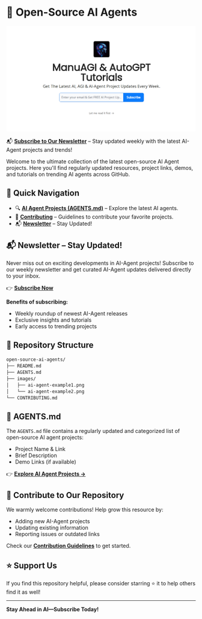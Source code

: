 # 🚀 Open-Source AI Agents

[![Subscribe](manuagi.png)](https://manuagi.beehiiv.com/subscribe)


📬 **[Subscribe to Our Newsletter](https://manuagi.beehiiv.com/subscribe)** – Stay updated weekly with the latest AI-Agent projects and trends!

Welcome to the ultimate collection of the latest open-source AI Agent projects. Here you'll find regularly updated resources, project links, demos, and tutorials on trending AI agents across GitHub.

## 📌 Quick Navigation

- 🔍 **[AI Agent Projects (AGENTS.md)](AGENTS.md)** – Explore the latest AI agents.
- 🤝 **[Contributing](CONTRIBUTING.md)** – Guidelines to contribute your favorite projects.
- 📬 **[Newsletter](https://manuagi.beehiiv.com/subscribe)** – Stay Updated!

## 📬 Newsletter – Stay Updated!

Never miss out on exciting developments in AI-Agent projects! Subscribe to our weekly newsletter and get curated AI-Agent updates delivered directly to your inbox.

👉 [**Subscribe Now**](https://manuagi.beehiiv.com/subscribe)

**Benefits of subscribing:**
- Weekly roundup of newest AI-Agent releases
- Exclusive insights and tutorials
- Early access to trending projects

## 📂 Repository Structure

```bash
open-source-ai-agents/
├── README.md
├── AGENTS.md
├── images/
│   ├── ai-agent-example1.png
│   └── ai-agent-example2.png
└── CONTRIBUTING.md
```


## 📃 AGENTS.md

The `AGENTS.md` file contains a regularly updated and categorized list of open-source AI agent projects:

- Project Name & Link
- Brief Description
- Demo Links (if available)

👉 **[Explore AI Agent Projects →](AGENTS.md)**

## 🤝 Contribute to Our Repository

We warmly welcome contributions! Help grow this resource by:

- Adding new AI-Agent projects
- Updating existing information
- Reporting issues or outdated links

Check our **[Contribution Guidelines](CONTRIBUTING.md)** to get started.

## ⭐ Support Us

If you find this repository helpful, please consider starring ⭐ it to help others find it as well!

---

**Stay Ahead in AI—Subscribe Today!**

